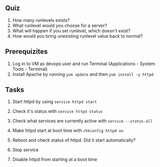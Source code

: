 
## Quiz

1. How many runlevels exists?
2. What runlevel would you choose for a server?
3. What will happen if you set runlevel, which doesn't exist?
4. How would you bring unexisting runlevel value back to normal?
  
## Prerequizites

1. Log in to VM as devops user and run Terminal (Applications - System Tools - Terminal)
2. Install Apache by running `yum update` and then `yum install -y httpd`
  
## Tasks

1. Start httpd by using `service httpd start`

2. Check it's status with `service httpd status`

3. Check what services are currently active with `service --status-all`

4. Make httpd start at boot time with `chkconfig httpd on`

5. Reboot and check status of httpd. Did it start automatically?

5. Stop service

6. Disable httpd from starting at a boot time

